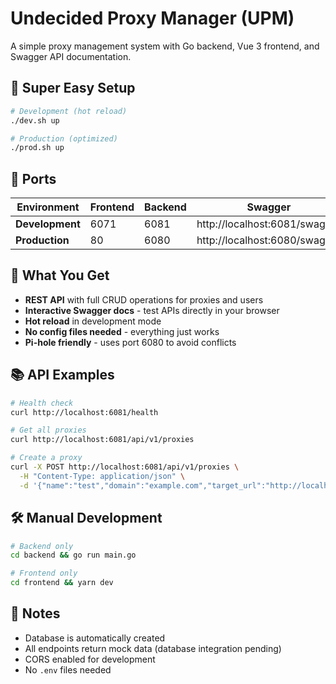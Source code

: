 # Undecided Proxy Manager (UPM)

A simple proxy management system with Go backend, Vue 3 frontend, and Swagger API documentation.

## 🚀 Super Easy Setup

```bash
# Development (hot reload)
./dev.sh up

# Production (optimized)
./prod.sh up
```

## 📍 Ports

| Environment | Frontend | Backend | Swagger |
|-------------|----------|---------|---------|
| **Development** | 6071 | 6081 | http://localhost:6081/swagger |
| **Production** | 80 | 6080 | http://localhost:6080/swagger |

## 🔧 What You Get

- **REST API** with full CRUD operations for proxies and users
- **Interactive Swagger docs** - test APIs directly in your browser
- **Hot reload** in development mode
- **No config files needed** - everything just works
- **Pi-hole friendly** - uses port 6080 to avoid conflicts

## 📚 API Examples

```bash
# Health check
curl http://localhost:6081/health

# Get all proxies
curl http://localhost:6081/api/v1/proxies

# Create a proxy
curl -X POST http://localhost:6081/api/v1/proxies \
  -H "Content-Type: application/json" \
  -d '{"name":"test","domain":"example.com","target_url":"http://localhost:6071","ssl_enabled":false}'
```

## 🛠️ Manual Development

```bash
# Backend only
cd backend && go run main.go

# Frontend only  
cd frontend && yarn dev
```

## 📝 Notes

- Database is automatically created
- All endpoints return mock data (database integration pending)
- CORS enabled for development
- No `.env` files needed
